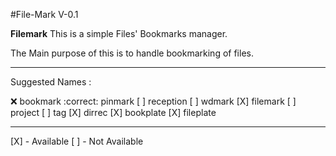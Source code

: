 #File-Mark V-0.1

<b>Filemark</b> This is a simple Files' Bookmarks manager.

The Main purpose of this is to handle bookmarking of files. 

---
Suggested Names : 

:x: bookmark
:correct: pinmark
[ ] reception
[ ] wdmark
[X] filemark
[ ] project
[ ] tag
[X] dirrec
[X] bookplate
[X] fileplate

---
[X] - Available
[ ] - Not Available
